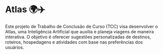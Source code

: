 # Atlas 🌍✈️

Este projeto de Trabalho de Conclusão de Curso (TCC) visa desenvolver o Atlas, uma Inteligência Artificial que auxilia e planeja viagens de maneira interativa. O objetivo é oferecer sugestões personalizadas de destinos, roteiros, hospedagens e atividades com base nas preferências dos usuários.
